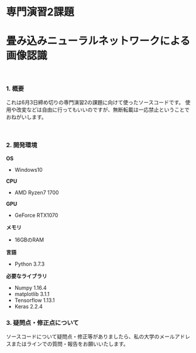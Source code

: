 # 専門演習2課題 
# 畳み込みニューラルネットワークによる画像認識

<br>

### 1. 概要
 
 これは6月3日締め切りの専門演習2の課題に向けて使ったソースコードです。
 使用や改変などは自由に行ってもいいのですが、無断転載は一応禁止ということでおねがいします。
 
<br>

### 2. 開発環境

 **OS**
  - Windows10
  
 **CPU**
  - AMD Ryzen7 1700
  
 **GPU**
  - GeForce RTX1070
  
 **メモリ**
  - 16GBのRAM
 
 **言語**
  - Python 3.7.3
 
 **必要なライブラリ**
  - Numpy 1.16.4
  - matplotlib 3.1.1
  - Tensorflow 1.13.1
  - Keras 2.2.4
  
### 3. 疑問点・修正点について
 ソースコードについて疑問点・修正等がありましたら、私の大学のメールアドレスまたはラインでの質問・報告をお願いいたします。
 
